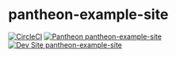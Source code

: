 # pantheon-example-site

[![CircleCI](https://circleci.com/gh/pantheon-ci-bot/pantheon-example-site.svg?style=svg)](https://circleci.com/gh/pantheon-ci-bot/pantheon-example-site)
[![Pantheon pantheon-example-site](https://img.shields.io/badge/pantheon-pantheon_example_site-yellow.svg)](https://dashboard.pantheon.io/sites/577bc87e-4386-4705-8a10-a154b9a4217f#dev/code)
[![Dev Site pantheon-example-site](https://img.shields.io/badge/site-pantheon_example_site-blue.svg)](http://dev-pantheon-example-site.pantheonsite.io/)